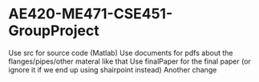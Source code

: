 # AE420-ME471-CSE451-GroupProject

Use src for source code (Matlab)
Use documents for pdfs about the flanges/pipes/other materal like that
Use finalPaper for the final paper (or ignore it if we end up using shairpoint instead)
Another change
